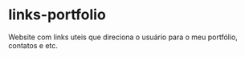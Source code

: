 # links-portfolio
Website com links uteis que direciona o usuário para o meu portfólio, contatos e etc.
